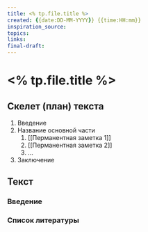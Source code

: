 ```yaml
---
title: <% tp.file.title %>
created: {{date:DD-MM-YYYY}} {{time:HH:mm}}
inspiration_source: 
topics:
links:
final-draft:
--- 
```

# <% tp.file.title %>
## Скелет (план) текста
1. Введение
2. Название основной части
	1. [[Перманентная заметка 1]]
	2. [[Перманентная заметка 2]]
	3. …
3. Заключение
## Текст
### Введение

### Список литературы